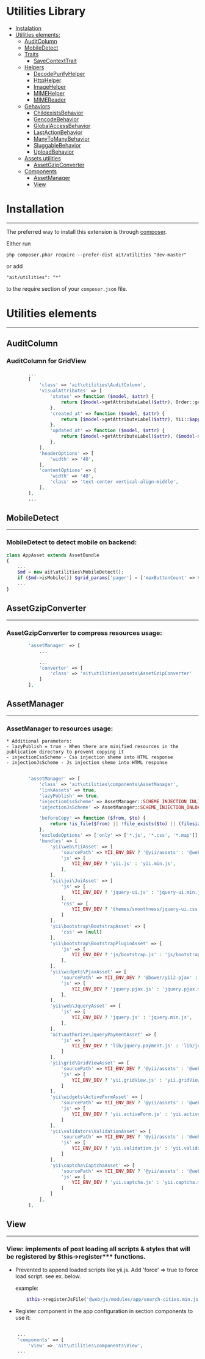 Utilities Library
=================

* [Instalation](#installation)
* [Utilities elements:](#utilities-elements)
    - [AuditColumn](#auditcolumn)
    - [MobileDetect](#mobiledetect)
    - [Traits]()
        - [SaveContextTrait](#savecontexttrait)
    - [Helpers]()
        - [DecodePurifyHelper]()
        - [HttpHelper]()
        - [ImageHelper]()
        - [MIMEHelper]()
        - [MIMEReader]()
    - [Gehaviors]()
        - [ChildexistsBehavior]()
        - [GencodeBehavior]()
        - [GlobalAccessBehavior]()
        - [LastActionBehavior]()
        - [ManyToManyBehavior]()
        - [SluggableBehavior]()
        - [UploadBehavior]()
    - [Assets utilities]()
        - [AssetGzipConverter](#assetgzipconverter)
    - [Components]()
        - [AssetManager](#assetmanager)
        - [View](#view)

# Installation
--------------

The preferred way to install this extension is through [composer](http://getcomposer.org/download/).

Either run

```
php composer.phar require --prefer-dist ait/utilities "dev-master"
```

or add

```
"ait/utilities": "*"
```

to the require section of your `composer.json` file.


# Utilities elements
-----------------

## AuditColumn

### AuditColumn for GridView

```php
        ...
        [
            'class' => 'ait\utilities\AuditColumn',
            'visualAttributes' => [
                'status' => function ($model, $attr) {
                    return [$model->getAttributeLabel($attr), Order::getCurrentStatus($model->$attr)];
                },
                'created_at' => function ($model, $attr) {
                    return [$model->getAttributeLabel($attr), Yii::$app->formatter->asDate($model->$attr)];
                },
                'updated_at' => function ($model, $attr) {
                    return [$model->getAttributeLabel($attr), ($model->$attr > 1 ? Yii::$app->formatter->asDate($model->$attr) : 'No edits')];
                },
            ],
            'headerOptions' => [
                'width' => '40',
            ],
            'contentOptions' => [
                'width' => '40',
                'class' => 'text-center vertical-align-middle',
            ],
        ],
        ...
```

## MobileDetect
-------------------------------

### MobileDetect to detect mobile on backend:

```php
class AppAsset extends AssetBundle
{
    ...
    $md = new ait\utilities\MobileDetect();
    if ($md->isMobile()) $grid_params['pager'] = ['maxButtonCount' => 6];
    ...
}
```

## AssetGzipConverter
-------------------------------

### AssetGzipConverter to compress resources usage:

```php
        'assetManager' => [
            ...

            ...
            'converter' => [
                'class' => 'ait\utilities\assets\AssetGzipConverter'
            ]
        ],
```

## AssetManager
-------------------------------

### AssetManager to resources usage:

    * Additional parameters:
    - lazyPublish = true - When there are minified resources in the publication directory to prevent copying it
    - injectionCssScheme - Css injection sheme into HTML response
    - injectionJsScheme - Js injection sheme into HTML response

```php

        'assetManager' => [
            'class' => 'ait\utilities\components\AssetManager',
            'linkAssets' => true,
            'lazyPublish' => true,
            'injectionCssScheme' => AssetManager::SCHEME_INJECTION_INLINE,
            'injectionJsScheme' => AssetManager::SCHEME_INJECTION_ONLOAD,

            'beforeCopy' => function ($from, $to) {
                return !is_file($from) || !file_exists($to) || (filesize($from) !== filesize($to));
            },
            'excludeOptions' => ['only' => ['*.js', '*.css', '*.map']],
            'bundles' => [
                'yii\web\YiiAsset' => [
                    'sourcePath' => YII_ENV_DEV ? '@yii/assets' : '@webroot/js/assets',
                    'js' => [
                        YII_ENV_DEV ? 'yii.js' : 'yii.min.js',
                    ],
                ],
                'yii\jui\JuiAsset' => [
                    'js' => [
                        YII_ENV_DEV ? 'jquery-ui.js' : 'jquery-ui.min.js',
                    ],
                    'css' => [
                        YII_ENV_DEV ? 'themes/smoothness/jquery-ui.css' : 'themes/smoothness/jquery-ui.min.css',
                    ]
                ],
                'yii\bootstrap\BootstrapAsset' => [
                    'css' => [null]
                ],
                'yii\bootstrap\BootstrapPluginAsset' => [
                    'js' => [
                        YII_ENV_DEV ? 'js/bootstrap.js' : 'js/bootstrap.min.js',
                    ],
                ],
                'yii\widgets\PjaxAsset' => [
                    'sourcePath' => YII_ENV_DEV ? '@bower/yii2-pjax' : '@webroot/js/yii2-pjax',
                    'js' => [
                        YII_ENV_DEV ? 'jquery.pjax.js' : 'jquery.pjax.min.js',
                    ],
                ],
                'yii\web\JqueryAsset' => [
                    'js' => [
                        YII_ENV_DEV ? 'jquery.js' : 'jquery.min.js',
                    ],
                ],
                'ait\authorize\JqueryPaymentAsset' => [
                    'js' => [
                        YII_ENV_DEV ? 'lib/jquery.payment.js' : 'lib/jquery.payment.min.js',
                    ]
                ],
                'yii\grid\GridViewAsset' => [
                    'sourcePath' => YII_ENV_DEV ? '@yii/assets' : '@webroot/js/assets',
                    'js' => [
                        YII_ENV_DEV ? 'yii.gridView.js' : 'yii.gridView.min.js',
                    ]
                ],
                'yii\widgets\ActiveFormAsset' => [
                    'sourcePath' => YII_ENV_DEV ? '@yii/assets' : '@webroot/js/assets',
                    'js' => [
                        YII_ENV_DEV ? 'yii.activeForm.js' : 'yii.activeForm.min.js',
                    ]
                ],
                'yii\validators\ValidationAsset' => [
                    'sourcePath' => YII_ENV_DEV ? '@yii/assets' : '@webroot/js/assets',
                    'js' => [
                        YII_ENV_DEV ? 'yii.validation.js' : 'yii.validation.min.js',
                    ]
                ],
                'yii\captcha\CaptchaAsset' => [
                    'sourcePath' => YII_ENV_DEV ? '@yii/assets' : '@webroot/js/assets',
                    'js' => [
                        YII_ENV_DEV ? 'yii.captcha.js' : 'yii.captcha.min.js',
                    ]
                ]
            ],
        ],

```

## View
-------------------------------

### View: implements of post loading all scripts & styles that will be registered by $this->register*** functions.

 * Prevented to append loaded scripts like yii.js. Add 'force' => true to force load script. see ex. below.

    example:
    ```php
        $this->registerJsFile('@web/js/modules/app/search-cities.min.js', ['depends' => [JqueryAsset::className()], 'force' => true]);
    ```

 * Register component in the app configuration in section components to use it:
```php

    ...
    'components' => [
        'view' => 'ait\utilities\components\View',
    ...

```